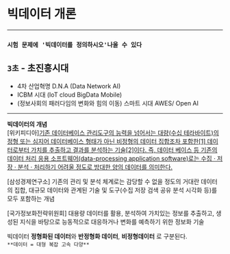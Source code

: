 # 빅데이터 개론
***
### `시험 문제에 '빅데이터를 정의하시오'나올 수 있다`
## `3초` -  초진흥시대
- 4차 산업혁명 D.N.A (Data Network AI)<br>
- ICBM 시대 (IoT cloud BigData Mobile)<br>
- (정보사회의 패러다임의 변화와 힘의 이동) 스마트 시대 AWES/ Open AI<br>
***
**빅데이터의 개념**<br> 
[위키피디아]<ins>기존 데이터베이스 관리도구의 능력을 넘어서는 대량(수십 테라바이트)의 정형 또는 심지어 데이터베이스 형태가 아닌 비정형의 데이터 집합조차 포함한[1] 데이터로부터 가치를 추출하고 결과를 분석하는 기술[2]이다. 즉, 데이터 베이스 등 기존의 데이터 처리 응용 소프트웨어(data-processing application software)로는 수집 · 저장 · 분석 · 처리하기 어려울 정도로 방대한 양의 데이터를 의미한다.</ins><br>

[삼성경제연구소] 기존의 관리 및 분석 체계로는 감당할 수 없을 정도의 거대란 데이터의 집합, 대규모 데이터와 관계된 기술 및 도구(수집 저장 검색 공유 분석 시각화 등)를 모두 포함하는 개념<br>

[국가정보화전략위원회] 대용량 데이터를 활용, 분석하여 가치있는 정보를 추출하고, 생성된 지식을 바탕으로 능동적으로 대응하거나 변화를 예측하기 위한 정보화 기술<br>

빅데이터 **정형화된 데이터**와 **반정형화 데이터**, **비정형데이터** 로 구분된다. <br>
` **데이터 = 대형 복잡 고속 다양** `
